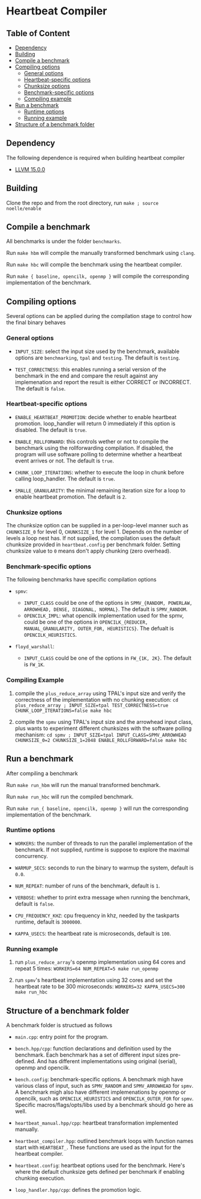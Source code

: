 # Heartbeat Compiler

## Table of Content
- [Dependency](#dependency)
- [Building](#building)
- [Compile a benchmark](#compiling-a-benchmark)
- [Compiling options](#compiling-options)
  - [General options](#general-options)
  - [Heartbeat-specific options](#heartbeat-specific-options)
  - [Chunksize options](#chunksize-options)
  - [Benchmark-specific options](#benchmark-specific-options)
  - [Compiling example](#compiling-example)
- [Run a benchmark](#running-a-benchmark)
  - [Runtime options](#runtime-options)
  - [Running example](#running-example)
- [Structure of a benchmark folder](#structure-of-a-benchmark-folder)

## Dependency

The following dependence is required when building heartbeat compiler
* [LLVM 15.0.0](https://releases.llvm.org/download.html)


## Building

Clone the repo and from the root directory, run `make ; source noelle/enable`


## Compile a benchmark

All benchmarks is under the folder `benchmarks`.

Run `make hbm` will compile the manually transformed benchmark using `clang`.

Run `make hbc` will compile the benchmark using the heartbeat compiler.

Run `make { baseline, opencilk, openmp }` will compile the corresponding implementation of the benchmark.


## Compiling options

Several options can be applied during the compilation stage to control how the final binary behaves

### General options
- `INPUT_SIZE`: select the input size used by the benchmark, available options are `benchmarking`, `tpal` and `testing`. The default is `testing`.

- `TEST_CORRECTNESS`: this enables running a serial version of the benchmark in the end and compare the result against any implemenation and report the result is either CORRECT or INCORRECT. The default is `false`.

### Heartbeat-specific options
- `ENABLE_HEARTBEAT_PROMOTION`: decide whether to enable heartbeat promotion. loop_handler will return 0 immediately if this option is disabled. The default is `true`.

- `ENABLE_ROLLFORWARD`: this controls wether or not to compile the benchmark using the rollforwarding compilation. If disabled, the program will use software polling to determine whether a heartbeat event arrives or not. The default is `true`.

- `CHUNK_LOOP_ITERATIONS`: whether to execute the loop in chunk before calling loop_handler. The default is `true`.

- `SMALLE_GRANULARITY`: the minimal remaining iteration size for a loop to enable heartbeat promotion. The default is `2`.

### Chunksize options
The chunksize option can be supplied in a per-loop-level manner such as `CHUNKSIZE_0` for level 0, `CHUNKSIZE_1` for level 1. Depends on the number of levels a loop nest has. If not supplied, the compilation uses the default chunksize provided in `heartbeat.config` per benchmark folder. Setting chunksize value to `0` means don't apply chunking (zero overhead).

### Benchmark-specific options
The following benchmarks have specific compilation options
- `spmv`:
  - `INPUT_CLASS` could be one of the options in `SPMV_{RANDOM, POWERLAW, ARROWHEAD, DENSE, DIAGONAL, NORMAL}`. The default is `SPMV_RANDOM`.
  - `OPENCILK_IMPL`: what opencilk implementation used for the spmv, could be one of the options in `OPENCILK_{REDUCER, MANUAL_GRANULARITY, OUTER_FOR, HEURISTICS}`. The defualt is `OPENCILK_HEURISTICS`.

- `floyd_warshall`:
  - `INPUT_CLASS` could be one of the options in `FW_{1K, 2K}`. The default is `FW_1K`.

### Compiling Example

1. compile the `plus_reduce_array` using TPAL's input size and verify the correctness of the implementation with no chunking execution: `cd plus_reduce_array ; INPUT_SIZE=tpal TEST_CORRECTNESS=true CHUNK_LOOP_ITERATIONS=false make hbc`

2. compile the `spmv` using TPAL's input size and the arrowhead input class, plus wants to experiment different chunksizes with the software polling mechanism: `cd spmv ; INPUT_SIZE=tpal INPUT_CLASS=SPMV_ARROWHEAD CHUNKSIZE_0=2 CHUNKSIZE_1=2048 ENABLE_ROLLFORWARD=false make hbc`


## Run a benchmark

After compiling a benchmark

Run `make run_hbm` will run the manual transformed benchmark.

Run `make run_hbc` will run the compiled benchmark.

Run `make run_{ baseline, opencilk, openmp }` will run the corresponding implementation of the benchmark.

### Runtime options

- `WORKERS`: the number of threads to run the parallel implementation of the benchmark. If not supplied, runtime is suppose to explore the maximal concurrency.

- `WARMUP_SECS`: seconds to run the binary to warmup the system, default is `0.0`.

- `NUM_REPEAT`: number of runs of the benchmark, default is `1`.

- `VERBOSE`: whether to print extra message when running the benchmark, default is `false`.

- `CPU_FREQUENCY_KHZ`: cpu frequency in khz, needed by the taskparts runtime, default is `3000000`.

- `KAPPA_USECS`: the heartbeat rate is microseconds, default is `100`.

### Running example

1. run `plus_reduce_array`'s openmp implementation using 64 cores and repeat 5 times: `WORKERS=64 NUM_REPEAT=5 make run_openmp`

2. run `spmv`'s heartbeat implementation using 32 cores and set the heartbeat rate to be 300 microseconds: `WORKERS=32 KAPPA_USECS=300 make run_hbc`


## Structure of a benchmark folder

A benchmark folder is structued as follows

- `main.cpp`: entry point for the program.

- `bench.hpp/cpp`: function declarations and definition used by the benchmark. Each benchmark has a set of different input sizes pre-defined. And has different implementations using original (serial), openmp and opencilk.

- `bench.config`: benchmark-specific options. A benchmark migh have various class of input, such as `SPMV_RANDOM` and `SPMV_ARROWHEAD` for `spmv`. A benchmark migh also have different implemenations by openmp or opencilk, such as `OPENCILK_HEURISTICS` and `OPENCILK_OUTER_FOR` for `spmv`. Specific macros/flags/opts/libs used by a benchmark should go here as well.

- `heartbeat_manual.hpp/cpp`: heartbeat transformation implemented manually.

- `heartbeat_compiler.hpp`: outlined benchmark loops with function names start with `HEARTBEAT_`. These functions are used as the input for the heartbeat compiler.

- `heartbeat.config`: heartbeat options used for the benchmark. Here's where the default chunksize gets defined per benchmark if enabling chunking execution.

- `loop_handler.hpp/cpp`: defines the promotion logic.
